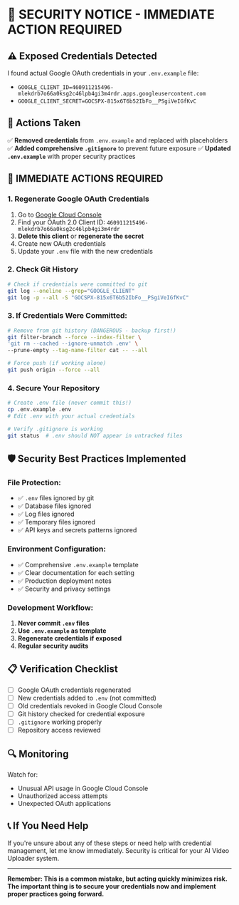 # 🚨 SECURITY NOTICE - IMMEDIATE ACTION REQUIRED

## ⚠️ Exposed Credentials Detected

I found actual Google OAuth credentials in your `.env.example` file:
- `GOOGLE_CLIENT_ID=460911215496-mlekdrb7o66a0ksg2c46lpb4gi3m4rdr.apps.googleusercontent.com`
- `GOOGLE_CLIENT_SECRET=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`

## 🔧 Actions Taken
✅ **Removed credentials** from `.env.example` and replaced with placeholders
✅ **Added comprehensive `.gitignore`** to prevent future exposure
✅ **Updated `.env.example`** with proper security practices

## 🚨 IMMEDIATE ACTIONS REQUIRED

### 1. **Regenerate Google OAuth Credentials**
1. Go to [Google Cloud Console](https://console.cloud.google.com/apis/credentials)
2. Find your OAuth 2.0 Client ID: `460911215496-mlekdrb7o66a0ksg2c46lpb4gi3m4rdr`
3. **Delete this client** or **regenerate the secret**
4. Create new OAuth credentials
5. Update your `.env` file with the new credentials

### 2. **Check Git History**
```bash
# Check if credentials were committed to git
git log --oneline --grep="GOOGLE_CLIENT"
git log -p --all -S "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"
```

### 3. **If Credentials Were Committed:**
```bash
# Remove from git history (DANGEROUS - backup first!)
git filter-branch --force --index-filter \
'git rm --cached --ignore-unmatch .env' \
--prune-empty --tag-name-filter cat -- --all

# Force push (if working alone)
git push origin --force --all
```

### 4. **Secure Your Repository**
```bash
# Create .env file (never commit this!)
cp .env.example .env
# Edit .env with your actual credentials

# Verify .gitignore is working
git status  # .env should NOT appear in untracked files
```

## 🛡️ Security Best Practices Implemented

### **File Protection:**
- ✅ `.env` files ignored by git
- ✅ Database files ignored
- ✅ Log files ignored
- ✅ Temporary files ignored
- ✅ API keys and secrets patterns ignored

### **Environment Configuration:**
- ✅ Comprehensive `.env.example` template
- ✅ Clear documentation for each setting
- ✅ Production deployment notes
- ✅ Security and privacy settings

### **Development Workflow:**
1. **Never commit `.env` files**
2. **Use `.env.example` as template**
3. **Regenerate credentials if exposed**
4. **Regular security audits**

## 📋 Verification Checklist

- [ ] Google OAuth credentials regenerated
- [ ] New credentials added to `.env` (not committed)
- [ ] Old credentials revoked in Google Cloud Console
- [ ] Git history checked for credential exposure
- [ ] `.gitignore` working properly
- [ ] Repository access reviewed

## 🔍 Monitoring

Watch for:
- Unusual API usage in Google Cloud Console
- Unauthorized access attempts
- Unexpected OAuth applications

## 📞 If You Need Help

If you're unsure about any of these steps or need help with credential management, let me know immediately. Security is critical for your AI Video Uploader system.

---

**Remember: This is a common mistake, but acting quickly minimizes risk. The important thing is to secure your credentials now and implement proper practices going forward.**
